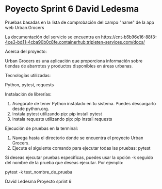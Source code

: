 
# Poyecto Sprint 6 David Ledesma

Pruebas basadas en la lista de comprobación del campo "name" de la app web Urban.Grocers

La documentación del servicio se encuentra en https://cnt-b6b96e16-88f3-4ce3-bd11-4cba90b0c8fe.containerhub.tripleten-services.com/docs/



Acerca del proyecto:

Urban Grocers es una aplicación que proporciona información sobre tiendas de abarrotes y productos disponibles en áreas urbanas.

Tecnologías utilizadas:

Python,
pytest,
requests

Instalación de librerías:
1. Asegúrate de tener Python instalado en tu sistema. Puedes descargarlo desde python.org.
2. Instala pytest utilizando pip: pip install pytest
3. Instala requests utilizando pip: pip install requests

Ejecución de pruebas en la terminal:

1. Navega hasta el directorio donde se encuentra el proyecto Urban Grocers.
2. Ejecuta el siguiente comando para ejecutar todas las pruebas: pytest

Si deseas ejecutar pruebas específicas, puedes usar la opción -k seguido del nombre de la prueba que deseas ejecutar. Por ejemplo:

pytest -k test_nombre_de_prueba

David Ledesma Proyecto sprint 6
